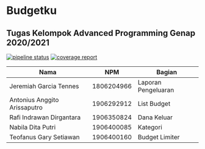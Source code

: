 # Budgetku
## Tugas Kelompok Advanced Programming Genap 2020/2021

[![pipeline status](https://gitlab.com/budgetku/budgetku/badges/master/pipeline.svg)](https://gitlab.com/budgetku/budgetku/-/commits/master)
[![coverage report](https://gitlab.com/budgetku/budgetku/badges/master/coverage.svg)](ttps://gitlab.com/budgetku/budgetku/-/commits/master)


| Nama                         | NPM        | Bagian              |
|------------------------------|------------|---------------------|
| Jeremiah Garcia Tennes       | 1806204966 | Laporan Pengeluaran |
| Antonius Anggito Arissaputro | 1906292912 | List Budget         |
| Rafi Indrawan Dirgantara     | 1906350824 | Dana Keluar         |
| Nabila Dita Putri            | 1906400085 | Kategori            |
| Teofanus Gary Setiawan       | 1906400160 | Budget Limiter      |
